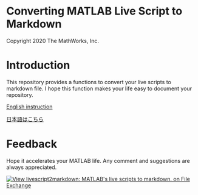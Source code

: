 # Converting MATLAB Live Script to Markdown
Copyright 2020 The MathWorks, Inc.

# Introduction

This repository provides a functions to convert your live scripts to markdown file. 
I hope this function makes your life easy to document your repository.

[English instruction](doc/README_EN.md)

[日本語はこちら](doc/README_JP.md)

  
# Feedback


Hope it accelerates your MATLAB life. Any comment and suggestions are always appreciated.

[![View livescript2markdown: MATLAB's live scripts to markdown.  on File Exchange](https://www.mathworks.com/matlabcentral/images/matlab-file-exchange.svg)](https://jp.mathworks.com/matlabcentral/fileexchange/73993-livescript2markdown-matlab-s-live-scripts-to-markdown)

